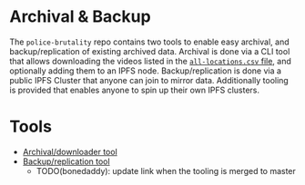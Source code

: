 # Archival & Backup

The `police-brutality` repo contains two tools to enable easy archival, and backup/replication of existing archived data. Archival is done via a CLI tool that allows downloading the videos listed in the [`all-locations.csv` file](https://github.com/2020PB/police-brutality/blob/data_build/all-locations.csv), and optionally adding them to an IPFS node. Backup/replication is done via a public IPFS Cluster that anyone can join to mirror data. Additionally tooling is provided that enables anyone to spin up their own IPFS clusters.

# Tools

* [Archival/downloader tool](https://github.com/2020PB/police-brutality/tree/master/tools/downloader)
* [Backup/replication tool](https://github.com/2020PB/police-brutality/blob/23c2edc33d23a65610e0f885ca1e04a70806dc7a/tools/replicator/README.md)
  * TODO(bonedaddy): update link when the tooling is merged to master
